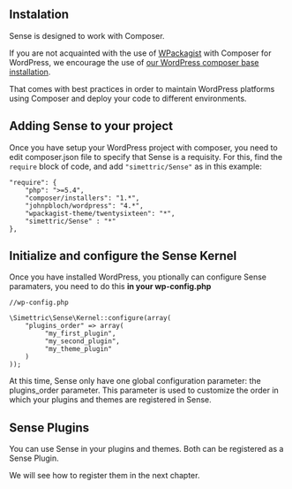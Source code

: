 ## Instalation

Sense is designed to work with Composer. 

If you are not acquainted with the use of [WPackagist](https://wpackagist.org/) with Composer for WordPress, we encourage the use of [our WordPress composer base installation](https://github.com/Simettric/wordpress-composer-installation).

That comes with best practices in order to maintain WordPress platforms using Composer and deploy your code to different environments.

## Adding Sense to your project

Once you have setup your WordPress project with composer, you need to edit composer.json file to specify that Sense is a requisity. For this, find the ``require`` block of code, and add ``"simettric/Sense"`` as in this example:

    "require": {
        "php": ">=5.4",
        "composer/installers": "1.*",
        "johnpbloch/wordpress": "4.*",
        "wpackagist-theme/twentysixteen": "*",
        "simettric/Sense" : "*"
    },
    
## Initialize and configure the Sense Kernel

Once you have installed WordPress, you ptionally can configure Sense paramaters, you need to do this **in your wp-config.php**

    //wp-config.php
     
    \Simettric\Sense\Kernel::configure(array(
        "plugins_order" => array(
             "my_first_plugin", 
             "my_second_plugin", 
             "my_theme_plugin"
        )
    ));
     

At this time, Sense only have one global configuration parameter: the plugins_order parameter.
This parameter is used to customize the order in which your plugins and themes are registered in Sense.


## Sense Plugins

You can use Sense in your plugins and themes. Both can be registered as a Sense Plugin.

We will see how to register them in the next chapter.
